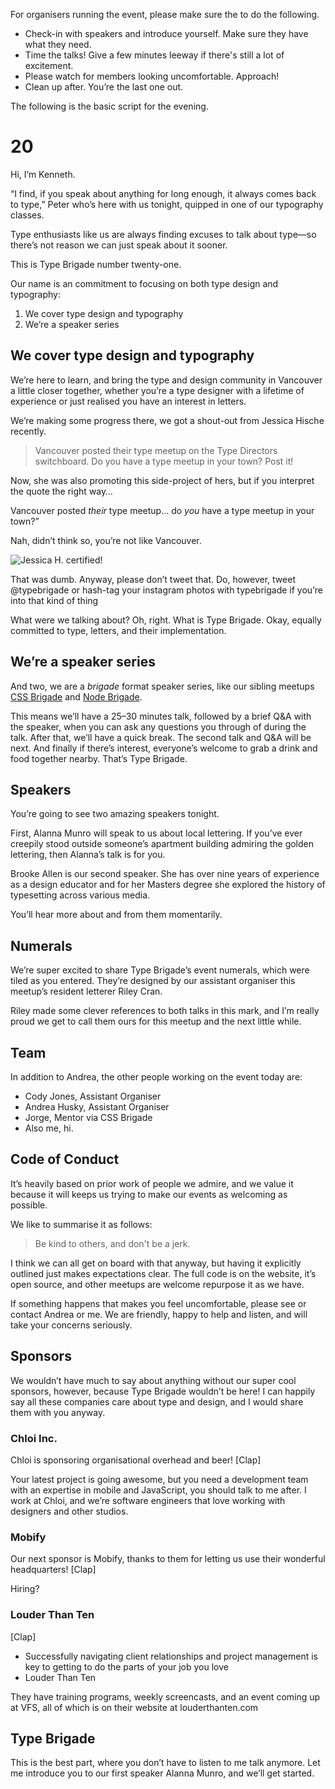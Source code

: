For organisers running the event, please make sure the to do the following.

- Check-in with speakers and introduce yourself. Make sure they have what they need.
- Time the talks! Give a few minutes leeway if there's still a lot of excitement.
- Please watch for members looking uncomfortable. Approach!
- Clean up after. You’re the last one out.

The following is the basic script for the evening.

# 20

Hi, I’m Kenneth.

“I find, if you speak about anything for long enough, it always comes back to type,” Peter who’s here with us tonight, quipped in one of our typography classes.

Type enthusiasts like us are always finding excuses to talk about type—so there’s not reason we can just speak about it sooner.

This is Type Brigade number twenty-one.

Our name is an commitment to focusing on both type design and typography:

1. We cover type design and typography
2. We’re a speaker series

## We cover type design and typography

We’re here to learn, and bring the type and design community in Vancouver a little closer together, whether you’re a type designer with a lifetime of experience or just realised you have an interest in letters.

We’re making some progress there, we got a shout-out from Jessica Hische recently.

> Vancouver posted their type meetup on the Type Directors switchboard. Do you have a type meetup in your town? Post it!

Now, she was also promoting this side-project of hers, but if you interpret the quote the right way…

Vancouver posted *their* type meetup… do *you* have a type meetup in your town?”

Nah, didn’t think so, you’re not like Vancouver.

![Jessica H. certified!](#)

That was dumb. Anyway, please don’t tweet that. Do, however, tweet @typebrigade or hash-tag your instagram photos with typebrigade if you’re into that kind of thing

What were we talking about? Oh, right. What is Type Brigade. Okay, equally committed to type, letters, and their implementation.

## We’re a speaker series

And two, we are a _brigade_ format speaker series, like our sibling meetups [CSS Brigade](http://cssbrigade.com) and [Node Brigade](http://meetup.com/node-brigade-vancouver).

This means we’ll have a 25–30 minutes talk, followed by a brief Q&A with the speaker, when you can ask any questions you through of during the talk. After that, we’ll have a quick break. The second talk and Q&A will be next. And finally if there’s interest, everyone’s welcome to grab a drink and food together nearby. That’s Type Brigade.

## Speakers

You’re going to see two amazing speakers tonight.

First, Alanna Munro will speak to us about local lettering. If you’ve ever creepily stood outside someone’s apartment building admiring the golden lettering, then Alanna’s talk is for you.

Brooke Allen is our second speaker. She has over nine years of experience as a design educator and for her Masters degree she explored the history of typesetting across various media.

You’ll hear more about and from them momentarily.

## Numerals

We’re super excited to share Type Brigade’s event numerals, which were tiled as you entered. They’re designed by our assistant organiser this meetup’s resident letterer Riley Cran.

Riley made some clever references to both talks in this mark, and I’m really proud we get to call them ours for this meetup and the next little while.

## Team

In addition to Andrea, the other people working on the event today are:

- Cody Jones, Assistant Organiser
- Andrea Husky, Assistant Organiser
- Jorge, Mentor via CSS Brigade
- Also me, hi.

## Code of Conduct

It’s heavily based on prior work of people we admire, and we value it because it will keeps us trying to make our events as welcoming as possible.

We like to summarise it as follows:

> Be kind to others, and don't be a jerk.

I think we can all get on board with that anyway, but having it explicitly outlined just makes expectations clear. The full code is on the website, it’s open source, and other meetups are welcome repurpose it as we have.

If something happens that makes you feel uncomfortable, please see or contact Andrea or me. We are friendly, happy to help and listen, and will take your concerns seriously.

## Sponsors

We wouldn’t have much to say about anything without our super cool sponsors, however, because Type Brigade wouldn’t be here! I can happily say all these companies care about type and design, and I would share them with you anyway.

### Chloi Inc.

Chloi is sponsoring organisational overhead and beer! [Clap]

Your latest project is going awesome, but you need a development team with an expertise in mobile and JavaScript, you should talk to me after. I work at Chloi, and we’re software engineers that love working with designers and other studios.

### Mobify

Our next sponsor is Mobify, thanks to them for letting us use their wonderful headquarters! [Clap]

Hiring?

### Louder Than Ten

[Clap]

- Successfully navigating client relationships and project management is key to getting to do the parts of your job you love
- Louder Than Ten

They have training programs, weekly screencasts, and an event coming up at VFS, all of which is on their website at louderthanten.com

## Type Brigade

This is the best part, where you don’t have to listen to me talk anymore. Let me introduce you to our first speaker Alanna Munro, and we’ll get started.
